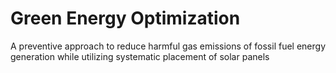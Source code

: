 # Green Energy Optimization
A preventive approach to reduce harmful gas emissions of fossil fuel energy generation while utilizing systematic placement of solar panels
